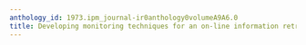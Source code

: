 ```yaml
---
anthology_id: 1973.ipm_journal-ir0anthology0volumeA9A6.0
title: Developing monitoring techniques for an on-line information retrieval system
---
```


